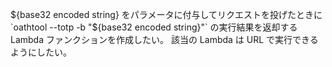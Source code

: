 ${base32 encoded string} をパラメータに付与してリクエストを投げたときに `oathtool --totp -b "${base32 encoded string}"` の実行結果を返却する Lambda ファンクションを作成したい。
該当の Lambda は URL で実行できるようにしたい。